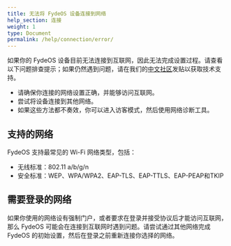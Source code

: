```yaml
---
title: 无法将 FydeOS 设备连接到网络
help_section: 连接
weight: 1
type: Document
permalink: /help/connection/error/
---
```


如果你的 FydeOS 设备目前无法连接到互联网，因此无法完成设置过程。请查看以下问题排查提示；如果仍然遇到问题，请在我们的[中文社区](https://fydeos.com/community/)发贴以获取技术支持。

- 请确保你连接的网络设置正确，并能够访问互联网。
- 尝试将设备连接到其他网络。
- 如果这些方法都不奏效，你可以进入访客模式，然后使用网络诊断工具。

## 支持的网络

FydeOS 支持最常见的 Wi-Fi 网络类型，包括：

- 无线标准：802.11 a/b/g/n
- 安全标准：WEP、WPA/WPA2、EAP-TLS、EAP-TTLS、EAP-PEAP和TKIP

## 需要登录的网络

如果你使用的网络设有强制门户，或者要求在登录并接受协议后才能访问互联网，那么 FydeOS 可能会在连接到互联网时遇到问题。请尝试通过其他网络完成 FydeOS 的初始设置，然后在登录之前重新连接你选择的网络。
